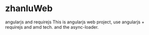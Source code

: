 # zhanluWeb
angularjs and requirejs
This is angularjs web project, use angularjs + requirejs and amd tech.
and the async-loader.